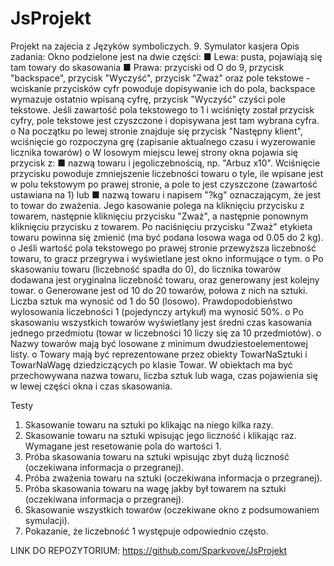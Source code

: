 # JsProjekt
Projekt na zajecia z Języków symboliczych.
9. Symulator kasjera 
Opis zadania:
Okno podzielone jest na dwie części: 
■ Lewa: pusta, pojawiają się tam towary do skasowania 
■ Prawa: przyciski od O do 9, przycisk "backspace", przycisk "Wyczyść", przycisk "Zważ" oraz pole tekstowe - wciskanie przycisków cyfr powoduje dopisywanie ich do pola,
backspace wymazuje ostatnio wpisaną cyfrę, przycisk "Wyczyść" czyści pole tekstowe. Jeśli zawartość pola tekstowego to 1 i wciśnięty został przycisk cyfry,
pole tekstowe jest czyszczone i dopisywana jest tam wybrana cyfra. 
o Na początku po lewej stronie znajduje się przycisk "Następny klient", wciśnięcie go rozpoczyna grę (zapisanie aktualnego czasu i wyzerowanie licznika towarów) 
o W losowym miejscu lewej strony okna pojawia się przycisk z:
■ nazwą towaru i jegoliczebnością, np. "Arbuz x10". Wciśnięcie przycisku powoduje zmniejszenie liczebności towaru o tyle, ile wpisane jest w polu tekstowym po prawej stronie, a pole to jest czyszczone (zawartość ustawiana na 1) lub 
■ nazwą towaru i napisem "?kg" oznaczającym, że jest to towar do zważenia. Jego kasowanie polega na kliknięciu przycisku z towarem, następnie kliknięciu przycisku "Zważ", a następnie ponownym kliknięciu przycisku z towarem. Po naciśnięciu przycisku "Zważ" etykieta towaru powinna się zmienić (ma być podana losowa waga od 0.05 do 2 kg).
o Jeśli wartość pola tekstowego po prawej stronie przewyższa liczebność towaru, to gracz przegrywa i wyświetlane jest okno informujące o tym.
o Po skasowaniu towaru (liczebność spadła do 0), do licznika towarów dodawana jest oryginalna liczebność towaru, oraz generowany jest kolejny towar. 
o Generowane jest od 10 do 20 towarów, połowa z nich na sztuki. Liczba sztuk ma wynosić od 1 do 50 (losowo). Prawdopodobieństwo wylosowania liczebności 1 (pojedynczy artykuł) ma wynosić 50%. 
o Po skasowaniu wszystkich towarów wyświetlany jest średni czas kasowania jednego przedmiotu (towar w liczebności 10 liczy się za 10 przedmiotów). 
o Nazwy towarów mają być  losowane z minimum dwudziestoelementowej listy.
o Towary mają być reprezentowane przez obiekty TowarNaSztuki i  TowarNaWagę dziedziczących po klasie Towar. W obiektach ma być przechowywana nazwa towaru, liczba sztuk lub waga, czas pojawienia się w lewej części okna i czas skasowania. 

Testy 

1. Skasowanie towaru na sztuki po klikając na niego kilka razy. 
2. Skasowanie towaru na sztuki wpisując 
jego liczność i klikając raz. Wymagane jest resetowanie pola do wartości 1. 
3. Próba skasowania towaru na sztuki wpisując zbyt 
dużą liczność (oczekiwana informacja o przegranej). 
4. Próba zważenia towaru na sztuki (oczekiwana informacja o przegranej). 
5. Próba skasowania towaru na wagę jakby był towarem na sztuki (oczekiwana informacja o przegranej). 
6. Skasowanie wszystkich towarów (oczekiwane okno z podsumowaniem symulacji). 
7. Pokazanie, że liczebność 1 występuje odpowiednio często. 


LINK DO REPOZYTORIUM: https://github.com/Sparkvove/JsProjekt
